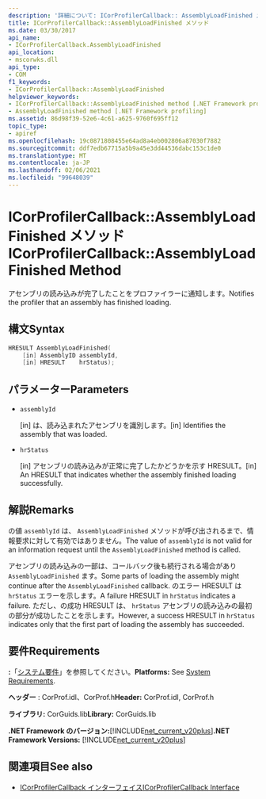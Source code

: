 ```yaml
---
description: '詳細について: ICorProfilerCallback:: AssemblyLoadFinished メソッド'
title: ICorProfilerCallback::AssemblyLoadFinished メソッド
ms.date: 03/30/2017
api_name:
- ICorProfilerCallback.AssemblyLoadFinished
api_location:
- mscorwks.dll
api_type:
- COM
f1_keywords:
- ICorProfilerCallback::AssemblyLoadFinished
helpviewer_keywords:
- ICorProfilerCallback::AssemblyLoadFinished method [.NET Framework profiling]
- AssemblyLoadFinished method [.NET Framework profiling]
ms.assetid: 86d98f39-52e6-4c61-a625-9760f695ff12
topic_type:
- apiref
ms.openlocfilehash: 19c0871808455e64ad8a4eb002806a87030f7882
ms.sourcegitcommit: ddf7edb67715a5b9a45e3dd44536dabc153c1de0
ms.translationtype: MT
ms.contentlocale: ja-JP
ms.lasthandoff: 02/06/2021
ms.locfileid: "99648039"
---
```

# <a name="icorprofilercallbackassemblyloadfinished-method"></a><span data-ttu-id="bfa18-103">ICorProfilerCallback::AssemblyLoadFinished メソッド</span><span class="sxs-lookup"><span data-stu-id="bfa18-103">ICorProfilerCallback::AssemblyLoadFinished Method</span></span>

<span data-ttu-id="bfa18-104">アセンブリの読み込みが完了したことをプロファイラーに通知します。</span><span class="sxs-lookup"><span data-stu-id="bfa18-104">Notifies the profiler that an assembly has finished loading.</span></span>  
  
## <a name="syntax"></a><span data-ttu-id="bfa18-105">構文</span><span class="sxs-lookup"><span data-stu-id="bfa18-105">Syntax</span></span>  
  
```cpp  
HRESULT AssemblyLoadFinished(  
    [in] AssemblyID assemblyId,  
    [in] HRESULT    hrStatus);  
```  
  
## <a name="parameters"></a><span data-ttu-id="bfa18-106">パラメーター</span><span class="sxs-lookup"><span data-stu-id="bfa18-106">Parameters</span></span>

- `assemblyId`

  <span data-ttu-id="bfa18-107">\[in] は、読み込まれたアセンブリを識別します。</span><span class="sxs-lookup"><span data-stu-id="bfa18-107">\[in] Identifies the assembly that was loaded.</span></span>

- `hrStatus`

  <span data-ttu-id="bfa18-108">\[in] アセンブリの読み込みが正常に完了したかどうかを示す HRESULT。</span><span class="sxs-lookup"><span data-stu-id="bfa18-108">\[in] An HRESULT that indicates whether the assembly finished loading successfully.</span></span>

## <a name="remarks"></a><span data-ttu-id="bfa18-109">解説</span><span class="sxs-lookup"><span data-stu-id="bfa18-109">Remarks</span></span>  

 <span data-ttu-id="bfa18-110">の値 `assemblyId` は、 `AssemblyLoadFinished` メソッドが呼び出されるまで、情報要求に対して有効ではありません。</span><span class="sxs-lookup"><span data-stu-id="bfa18-110">The value of `assemblyId` is not valid for an information request until the `AssemblyLoadFinished` method is called.</span></span>  
  
 <span data-ttu-id="bfa18-111">アセンブリの読み込みの一部は、コールバック後も続行される場合があり `AssemblyLoadFinished` ます。</span><span class="sxs-lookup"><span data-stu-id="bfa18-111">Some parts of loading the assembly might continue after the `AssemblyLoadFinished` callback.</span></span> <span data-ttu-id="bfa18-112">のエラー HRESULT は `hrStatus` エラーを示します。</span><span class="sxs-lookup"><span data-stu-id="bfa18-112">A failure HRESULT in `hrStatus` indicates a failure.</span></span> <span data-ttu-id="bfa18-113">ただし、の成功 HRESULT は、 `hrStatus` アセンブリの読み込みの最初の部分が成功したことを示します。</span><span class="sxs-lookup"><span data-stu-id="bfa18-113">However, a success HRESULT in `hrStatus` indicates only that the first part of loading the assembly has succeeded.</span></span>  
  
## <a name="requirements"></a><span data-ttu-id="bfa18-114">要件</span><span class="sxs-lookup"><span data-stu-id="bfa18-114">Requirements</span></span>  

 <span data-ttu-id="bfa18-115">**:**「[システム要件](../../get-started/system-requirements.md)」を参照してください。</span><span class="sxs-lookup"><span data-stu-id="bfa18-115">**Platforms:** See [System Requirements](../../get-started/system-requirements.md).</span></span>  
  
 <span data-ttu-id="bfa18-116">**ヘッダー** : CorProf.idl、CorProf.h</span><span class="sxs-lookup"><span data-stu-id="bfa18-116">**Header:** CorProf.idl, CorProf.h</span></span>  
  
 <span data-ttu-id="bfa18-117">**ライブラリ:** CorGuids.lib</span><span class="sxs-lookup"><span data-stu-id="bfa18-117">**Library:** CorGuids.lib</span></span>  
  
 <span data-ttu-id="bfa18-118">**.NET Framework のバージョン:**[!INCLUDE[net_current_v20plus](../../../../includes/net-current-v20plus-md.md)]</span><span class="sxs-lookup"><span data-stu-id="bfa18-118">**.NET Framework Versions:** [!INCLUDE[net_current_v20plus](../../../../includes/net-current-v20plus-md.md)]</span></span>  
  
## <a name="see-also"></a><span data-ttu-id="bfa18-119">関連項目</span><span class="sxs-lookup"><span data-stu-id="bfa18-119">See also</span></span>

- [<span data-ttu-id="bfa18-120">ICorProfilerCallback インターフェイス</span><span class="sxs-lookup"><span data-stu-id="bfa18-120">ICorProfilerCallback Interface</span></span>](icorprofilercallback-interface.md)
